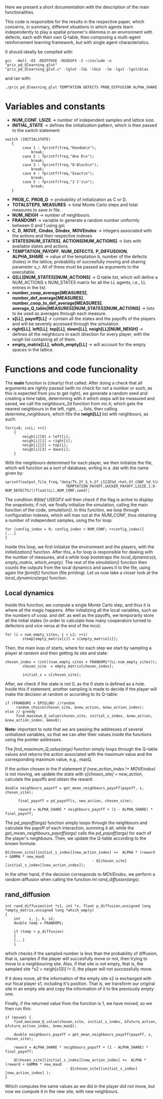 Here we present a short documentation with the description of the main functionalities.

This code is responsible for the results in the respective paper, which concerns, in summary,
different situations in which agents learn independently to play a spatial prisoner's dilemma in
an environment with defects, each with their own Q-table, then composing a multi-agent reinforcement learning framework,
but with single agent characteristics.

It should ideally be compiled with:
```
gcc  -Wall -O3 -DDIFFUSE -DUSEGFX -I ~/include -o "pris_pd_Qlearning_glut"
"pris_pd_Qlearning_glut.c" -lglut -lGL -lGLU  -lm -lgsl -lgslcblas
```

and ran with:

```
./pris_pd_Qlearning_glut TEMPTATION DEFECTS PROB_DIFFUSION ALPHA_SHARE
```
# Variables and constants

+ **NUM_CONF**, **LSIZE**  &#8594; number of independent samples and lattice size.
+ **INITIAL_STATE** &#8594; defines the initialization pattern, which is then passed to the
switch statement:
```
switch (INITIALSTATE)
   {
		case 1 : fprintf(freq,"Random\n");
			break;
		case 2 : fprintf(freq,"One D\n");
			break;
		case 3 : fprintf(freq,"D-Block\n");
			break;
		case 4 : fprintf(freq,"Exact\n");
			break;
		case 5 : fprintf(freq,"2 C's\n");
			break;
   }
```
+ **PROB_C**, **PROB_D** &#8594; probability of initialization as C or D.
+ **TOTALSTEPS**, **MEASURES** &#8594; total Monte Carlo steps and total measures to save in file.
+ **NUM_NEIGH** &#8594; number of neighbours.
+ **FRANDOM1** &#8594; variable to generate a random number uniformly between 0 and 1 using gsl.
+ **C**, **D**, **MOVE**, **Cindex**, **Dindex**, **MOVEindex** &#8594; integers associated with the actions and their respective indexes
+ **STATES[NUM_STATES]**, **ACTIONS[NUM_ACTIONS]** &#8594; lists with available states and actions.
+ **TEMPTATION_PAYOFF**, **NUM_DEFECTS**, **P_DIFFUSOION**, **ALPHA_SHARE** &#8594; value of the temptation b,
number of the defects (holes) in the lattice, probability of succesfully moving and sharing parameter s_r. All of these must
be passed as arguments to the executable.
+ **Q[LL][NUM_STATES][NUM_ACTIONS]** &#8594; Q table list, which will define a NUM_ACTIONS x NUM_STATES
matrix for all the LL agents, i.e., LL entries in the list.
+ **number_coop_average[MEASURES]**, **number_def_average[MEASURES]**, **number_coop_to_def_average[MEASURES]**, **average_Q_table[MEASURES][NUM_STATES][NUM_ACTIONS]** &#8594; lists to be used as
averages through each measure.
+ **s[LL]**, **payoff[LL]** &#8594; contain all the states and the payoffs of the players and will be
severely accessed through the simulation.
+ **right[LL]**, **left[LL]**, **top[LL]**, **down[LL]**, **neigh[LL][NUM_NEIGH]** &#8594; defines
all the neighbours in each direction for every player, with the *neigh* list containing all of them.
+ **empty_matrix[LL]**, **which_empty[LL]** &#8594; will account for the empty spaces in the lattice.

# Functions and code funcionality

The **main** function is (clearly) first called. After doing a check that all arguments are rightly
passed (with no check for not a number or such, as this is expected from you to get right), we
generate a random seed and creating a time table, determining with it which steps will be measured
and saved, we call the *neighbours_2d* function from *mc.h*, which gets the nearest neighbours
in the left, right, ..., lists, then calling *determine_neighbours*, which fills the **neigh[LL]**
list with neighbours, as such:

```
for(i=0; i<LL; ++i)
	{
		neigh[i][0] = left[i];
		neigh[i][1] = right[i];
		neigh[i][2] = top[i];
		neigh[i][3] = down[i];
	}
```

With the neighbours determined for each player, we then initialize the file, which will function as a
sort of database, writing in a .dat with the name given by:

```
sprintf(output_file_freq,"data/T%.2f_S_%.2f_LSIZE%d_rho%.5f_CONF_%d_%ld_prof.dat",
							TEMPTATION_PAYOFF,SUCKER_PAYOFF,LSIZE,1.0-NUM_DEFECTS/((float)LL),NUM_CONF,seed);
```

The condition *#ifdef USEGFX* will then check if the flag is active to display the snapshots; if not,
we finally initialize the simulation, calling the main function of the code, *simulation()*.
In this function, we loop through configuration indexes, which will max out at the *NUM_CONF*,
thus obtaining a number of independent samples, using the for loop:
```
for (config_index = 0; config_index < NUM_CONF; ++config_index){
[...]
}
```
Inside this loop, we first initialize the environment and the players, with the *initialization()*
function. After this, a for loop is responsible for dealing with the number of measures, and a while
loop bootstraps the *local_dynamics(s, empty_matrix, which_empty)*.
The rest of the *simulation()* function then counts the outputs from the local dynamics and
saves it to the file, using again the *fprintf()* function (file printing).
Let us now take a closer look at the *local_dynamics(args)* function.

## Local dynamics

Inside this function, we compute a single Monte Carlo step, and thus it is where all the magic
happens.
After initializing all the local variables, such as the numbers of coop. and def. as well as the
payoffs, we temporarily store all the initial states (in order to calculate how many cooperators
turned to defectors and vice versa at the end of the mcs):
```
for (i = num_empty_sites; i < L2; ++i)
		stemp[empty_matrix[i]] = s[empty_matrix[i]];
```

Then, the main loop of starts, where for each step we start by sampling a player at random and
then getting its site and state:
```
chosen_index = (int)(num_empty_sites + FRANDOM1*(LL-num_empty_sites));
		chosen_site  = empty_matrix[chosen_index];

		initial_s = s[chosen_site];
```
After, we check if the state is not 0, as the 0 state is defined as a hole. Inside this if statement,
another sampling is made to decide if the player will make the decision at random or according
to its Q-table:

```
if (FRANDOM1 < EPSILON) //random
	 random_choice(chosen_site, &new_action, &new_action_index);
else // greedy
	 find_maximum_Q_value(chosen_site, initial_s_index, &new_action, &new_action_index, &maxQ);
```
**Note:** important to note that we are passing the addresses of several unitialized variables,
so that we can alter their values inside the functions using the pointer addresses.

The *find_maximum_Q_value(args)* function simply loops through the Q-table values and returns the
action associated with the maximum value and the corresponding maximum value, e.g., maxQ.

If the action chosen in the if statement *if (new_action_index != MOVEindex)* is not moving,
we update the state with *s[chosen_site] = new_action*, calculate the payoffs and obtain the reward:

```
double neighbours_payoff = get_mean_neighbours_payoff(payoff, s, chosen_site);

	  final_payoff = pd_payoff(s, new_action, chosen_site);

	  reward = ALPHA_SHARE * neighbours_payoff + (1 - ALPHA_SHARE) * final_payoff;
```

The *pd_payoff(args)* function simply loops through the neighbours and calculate the payoff of each
interaction, summing it all, while the *get_mean_neighbours_payoff(args)* calls the *pd_payoff(args)*
for each of the player's neighbours.
Then, we update the Q-table according to the known formula:
```
Q[chosen_site][initial_s_index][new_action_index] +=  ALPHA * (reward + GAMMA * new_maxQ
										- Q[chosen_site][initial_s_index][new_action_index]);
```

In the other hand, if the decision corresponds to *MOVEindex*, we perform a random diffusion when
calling the function _int rand_diffusion(args)_.

## rand_diffusion

```
int rand_diffusion(int *s1, int *s, float p_diffusion,unsigned long *empty_matrix,unsigned long *which_empty)
{
	int    i, j, k, s2;
	double temp = FRANDOM1;

	if (temp < p_diffusion)
    {
    [...]
    }
```

which checks if the sampled number is less than the probability of diffusion, that is, samples if
the player will succesfully move or not, then trying to move to a neighbouring site.
Also, if that site is not empty, that is, the sampled site *s2 = neigh[*s1][i] != 0*, the player
will not successfully move.

If it does move, all the information of the empty site s2 is exchanged with our focal player s1,
including it's position. That is, we transform our original site in an empty site and copy
the information of it to the previously empty one.

Finally, if the returned value from the function is 1, we have moved, so we then run this:

```
if (moved) {
  	find_maximum_Q_value(chosen_site, initial_s_index, &future_action, &future_action_index, &new_maxQ);

  	double neighbours_payoff = get_mean_neighbours_payoff(payoff, s, chosen_site);

  	reward = ALPHA_SHARE * neighbours_payoff + (1 - ALPHA_SHARE) * final_payoff;

  	Q[chosen_site][initial_s_index][new_action_index] +=  ALPHA * (reward + GAMMA * new_maxQ
  							- Q[chosen_site][initial_s_index][new_action_index] );
}
```

Which computes the same values as we did in the player did not move, but now we compute it in the new
site, with new neighbours.
